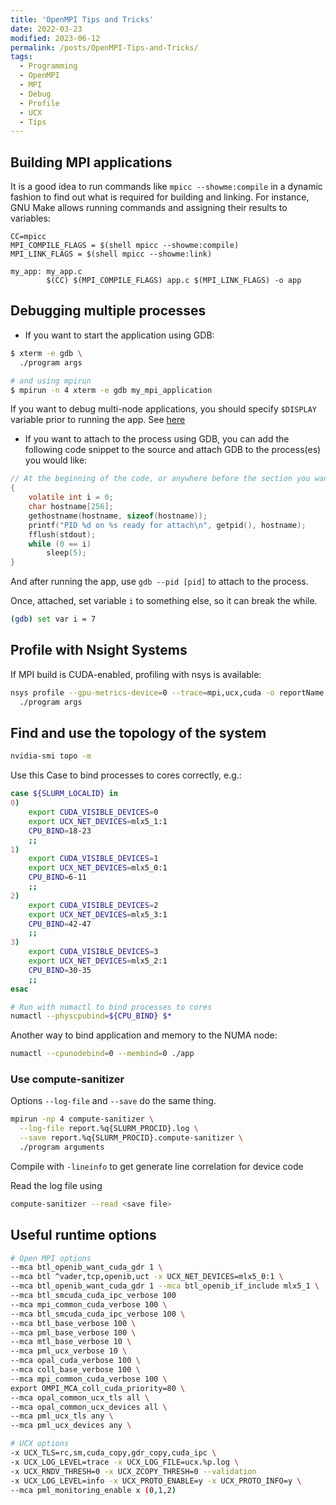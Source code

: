 ```yaml
---
title: 'OpenMPI Tips and Tricks'
date: 2022-03-23
modified: 2023-06-12
permalink: /posts/OpenMPI-Tips-and-Tricks/
tags:
  - Programming
  - OpenMPI
  - MPI
  - Debug
  - Profile
  - UCX
  - Tips
---
```


## Building MPI applications

It is a good idea to run commands like `mpicc --showme:compile` in a dynamic fashion to find out what is required for building and linking. For instance, GNU Make allows running commands and assigning their results to variables:

```make
CC=mpicc
MPI_COMPILE_FLAGS = $(shell mpicc --showme:compile)
MPI_LINK_FLAGS = $(shell mpicc --showme:link)

my_app: my_app.c
        $(CC) $(MPI_COMPILE_FLAGS) app.c $(MPI_LINK_FLAGS) -o app
```

## Debugging multiple processes

- If you want to start the application using GDB:

```bash
$ xterm -e gdb \
  ./program args

# and using mpirun
$ mpirun -n 4 xterm -e gdb my_mpi_application
```

If you want to debug multi-node applications, you should specify `$DISPLAY` variable prior to running the app. See [here](https://docs.open-mpi.org/en/v5.0.x/app-debug/serial-debug.html)

- If you want to attach to the process using GDB, you can add the following code snippet to the source and attach GDB to the process(es) you would like:

```c
// At the beginning of the code, or anywhere before the section you want to debug.
{ 
    volatile int i = 0;
    char hostname[256];
    gethostname(hostname, sizeof(hostname));
    printf("PID %d on %s ready for attach\n", getpid(), hostname);
    fflush(stdout);
    while (0 == i)
        sleep(5);
}
```

And after running the app, use `gdb --pid [pid]` to attach to the process.

Once, attached, set variable `i` to something else, so it can break the while.

```bash
(gdb) set var i = 7
```

## Profile with Nsight Systems

If MPI build is CUDA-enabled, profiling with nsys is available:

```bash
nsys profile --gpu-metrics-device=0 --trace=mpi,ucx,cuda -o reportName.%q{SLURM_PROCID} \
  ./program args
```

## Find and use the topology of the system

```bash
nvidia-smi topo -m
```

Use this Case to bind processes to cores correctly, e.g.:

```bash
case ${SLURM_LOCALID} in
0)
    export CUDA_VISIBLE_DEVICES=0
    export UCX_NET_DEVICES=mlx5_1:1
    CPU_BIND=18-23
    ;;
1)
    export CUDA_VISIBLE_DEVICES=1
    export UCX_NET_DEVICES=mlx5_0:1
    CPU_BIND=6-11
    ;;
2)
    export CUDA_VISIBLE_DEVICES=2
    export UCX_NET_DEVICES=mlx5_3:1
    CPU_BIND=42-47
    ;;
3)
    export CUDA_VISIBLE_DEVICES=3
    export UCX_NET_DEVICES=mlx5_2:1
    CPU_BIND=30-35
    ;;
esac

# Run with numactl to bind processes to cores
numactl --physcpubind=${CPU_BIND} $*
```

Another way to bind application and memory to the NUMA node:

```bash
numactl --cpunodebind=0 --membind=0 ./app
```

### Use compute-sanitizer

Options `--log-file` and `--save` do the same thing.

```bash
mpirun -np 4 compute-sanitizer \
  --log-file report.%q{SLURM_PROCID}.log \
  --save report.%q{SLURM_PROCID}.compute-sanitizer \
  ./program arguments
```

Compile with `-lineinfo` to get generate line correlation for device code

Read the log file using

```bash
compute-sanitizer --read <save file>
```

## Useful runtime options

```bash
# Open MPI options
--mca btl_openib_want_cuda_gdr 1 \
--mca btl ^vader,tcp,openib,uct -x UCX_NET_DEVICES=mlx5_0:1 \
--mca btl_openib_want_cuda_gdr 1 --mca btl_openib_if_include mlx5_1 \
--mca btl_smcuda_cuda_ipc_verbose 100
--mca mpi_common_cuda_verbose 100 \
--mca btl_smcuda_cuda_ipc_verbose 100 \
--mca btl_base_verbose 100 \
--mca pml_base_verbose 100 \
--mca mtl_base_verbose 10 \
--mca pml_ucx_verbose 10 \
--mca opal_cuda_verbose 100 \
--mca coll_base_verbose 100 \
--mca mpi_common_cuda_verbose 100 \
export OMPI_MCA_coll_cuda_priority=80 \
--mca opal_common_ucx_tls all \
--mca opal_common_ucx_devices all \
--mca pml_ucx_tls any \
--mca pml_ucx_devices any \

# UCX options
-x UCX_TLS=rc,sm,cuda_copy,gdr_copy,cuda_ipc \
-x UCX_LOG_LEVEL=trace -x UCX_LOG_FILE=ucx.%p.log \
-x UCX_RNDV_THRESH=0 -x UCX_ZCOPY_THRESH=0 --validation
-x UCX_LOG_LEVEL=info -x UCX_PROTO_ENABLE=y -x UCX_PROTO_INFO=y \
--mca pml_monitoring_enable x (0,1,2)
```
